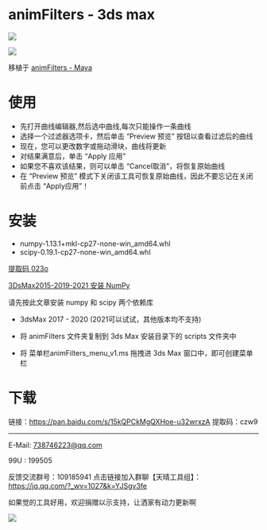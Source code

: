 # animFilters - 3ds max 

![](https://gitee.com/to4698/ND_tools/raw/master/animFilters/Screenshot2020-12-26170749.png)

![](https://gitee.com/to4698/ND_tools/raw/master/animFilters/animFilters2.gif)


移植于 [animFilters - Maya](http://www.michalmach.com/tools/animation-curve-filters-for-maya/)


# 使用

*   先打开曲线编辑器,然后选中曲线,每次只能操作一条曲线
*   选择一个过滤器选项卡，然后单击 “Preview 预览” 按钮以查看过滤后的曲线
*	现在，您可以更改数字或拖动滑块，曲线将更新
*	对结果满意后，单击 “Apply 应用”
*	如果您不喜欢该结果，则可以单击 “Cancel取消”，将恢复原始曲线
*	在 “Preview 预览” 模式下关闭该工具可恢复原始曲线，因此不要忘记在关闭前点击 “Apply应用”！


# 安装

*	numpy-1.13.1+mkl-cp27-none-win_amd64.whl 
*	scipy-0.19.1-cp27-none-win_amd64.whl 

[提取码 023o](https://pan.baidu.com/s/1xPCtkUjgq91eOYuwdc0eYg)

[3DsMax2015-2019-2021 安装 NumPy](https://blog.csdn.net/to4698/article/details/111451748)

请先按此文章安装 numpy 和 scipy 两个依赖库

*   3dsMax 2017 - 2020 (2021可以试试，其他版本均不支持)

*   将 animFilters 文件夹复制到 3ds Max 安装目录下的  scripts 文件夹中

*   将 菜单栏animFilters_menu_v1.ms 拖拽进 3ds Max 窗口中，即可创建菜单栏

# 下载

链接：https://pan.baidu.com/s/15kQPCkMgQXHoe-u32wrxzA 
提取码：czw9 

-----

E-Mail: 738746223@qq.com

99U : 199505

反馈交流群号：109185941
点击链接加入群聊【天晴工具组】：https://jq.qq.com/?_wv=1027&k=YJSgv3fe

如果觉的工具好用，欢迎捐赠以示支持，让洒家有动力更新啊

![](https://gitee.com/to4698/ND_tools/raw/master/img/1516971249924.jpg)